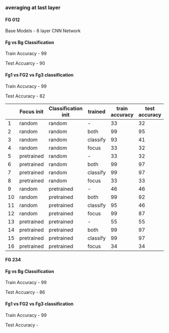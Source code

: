 ### averaging at last layer

#### FG 012
Base Models - 6 layer CNN Network

#### Fg vs Bg Classification

Train Accuracy - 99

Test Accuarcy  - 90
#### Fg1 vs FG2 vs Fg3 classification
Train Accuracy - 99

Test Accuracy - 82

| | Focus init | Classification init | trained | train accuracy | test accuracy |
| - | ---------  | ------------------- | ------- | -------------  | ------------  |
|1| random | random | - | 33 |  32 |
|2| random | random | both | 99 | 95 |
|3| random | random | classify | 93 | 41 |
|4| random | random | focus    | 33 | 32 |
|5| pretrained | random | - | 33  |  32 |
|6| pretrained | random | both | 99 | 97|
|7| pretrained | random | classify | 99 | 97 |
|8| pretrained | random | focus    | 33 | 33 |
|9| random     | pretrained | -    | 46 | 46 |
|10| random    | pretrained | both | 99 | 92 |
|11| random    | pretrained | classify |  95 | 46 |
|12| random    | pretrained | focus   | 99  | 87 |
|13| pretrained | pretrained | - | 55 | 55 |
|14| pretrained | pretrained | both | 99 | 97 |
|15| pretrained | pretrained | classify |99 | 97 |
|16| pretrained | pretrained | focus    | 34 | 34 |

#### FG 234

#### Fg vs Bg Classification

Train Accuracy - 99

Test Accuarcy  - 86

#### Fg1 vs FG2 vs Fg3 classification
Train Accuracy - 99

Test Accuracy - 


